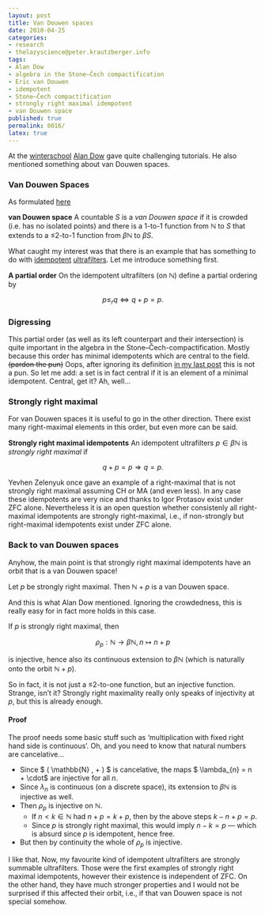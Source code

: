 ```yaml
---
layout: post
title: Van Douwen spaces
date: 2010-04-25
categories:
- research
- thelazyscience@peter.krautzberger.info
tags:
- Alan Dow
- algebra in the Stone–Čech compactification
- Eric van Douwen
- idempotent
- Stone–Čech compactification
- strongly right maximal idempotent
- van Douwen space
published: true
permalink: 0016/
latex: true
---
```


At the [winterschool](http://www.winterschool.eu) [Alan Dow](http://math.uncc.edu/~adow/) gave quite challenging tutorials. He also mentioned something about van Douwen spaces.

### Van Douwen Spaces

As formulated [here](http://math.uncc.edu/~adow/vDspace.pdf)

**van Douwen space** A countable $S$ is a _van Douwen space_ if it is crowded (i.e. has no isolated points) and there is a 1-to-1 function from $\mathbb{N}$ to $S$ that extends to a $\leq$2-to-1 function from $\beta \mathbb{N}$ to $\beta S$.

What caught my interest was that there is an example that has something to do with [idempotent](http://en.wikipedia.org/wiki/Idempotency) [ultrafilters](http://en.wikipedia.org/wiki/Ultrafilter). Let me introduce something first.

**A partial order** On the idempotent ultrafilters (on $\mathbb{N}$) define a partial ordering by

 $$ p \leq_r q \Leftrightarrow q + p =p. $$

### Digressing

This partial order (as well as its left counterpart and their intersection) is quite important in the algebra in the Stone–Čech-compactification. Mostly because this order has minimal idempotents which are central to the field. <s>(pardon the pun)</s> Oops, after ignoring its definition [in my last post](/0015/) this is not a pun. So let me add: a set is in fact central if it is an element of a minimal idempotent. Central, get it? Ah, well…

### Strongly right maximal

For van Douwen spaces it is useful to go in the other direction. There exist many right-maximal elements in this order, but even more can be said.

**Strongly right maximal idempotents** An idempotent ultrafilters $p \in \beta \mathbb{N}$ is _strongly right maximal_ if

 $$ q+ p =p \Rightarrow q= p. $$

Yevhen Zelenyuk once gave an example of a right-maximal that is not strongly right maximal assuming CH or MA (and even less). In any case these idempotents are very nice and thanks to Igor Protasov exist under ZFC alone. Nevertheless it is an open question whether consistenly all right-maximal idempotents are strongly right-maximal, i.e., if non-strongly but right-maximal idempotents exist under ZFC alone.

### Back to van Douwen spaces

Anyhow, the main point is that strongly right maximal idempotents have an orbit that is a van Douwen space!

Let $p$ be strongly right maximal. Then $\mathbb{N} + p$ is a van Douwen space.

And this is what Alan Dow mentioned. Ignoring the crowdedness, this is really easy for in fact more holds in this case.

If $p$ is strongly right maximal, then

$$ \rho_p: \mathbb{N} \rightarrow \beta \mathbb{N}, n \mapsto n+ p $$

 is injective, hence also its continuous extension to $\beta \mathbb{N}$ (which is naturally onto the orbit $\mathbb{N} +p$).

So in fact, it is not just a $\leq$2-to-one function, but an injective function. Strange, isn’t it? Strongly right maximality really only speaks of injectivity at $p$, but this is already enough.

#### Proof

The proof needs some basic stuff such as ‘multiplication with fixed right hand side is continuous’. Oh, and you need to know that natural numbers are cancelative…

*   Since $ ( \mathbb{N} , + ) $ is cancelative, the maps $ \lambda_{n} = n + \cdot$ are injective for all $n$.
*   Since $\lambda_n$ is continuous (on a discrete space), its extension to $\beta \mathbb{N}$ is injective as well.
*   Then $\rho_p$ is injective on $\mathbb{N}$.
    *   If $n < k \in \mathbb{N}$ had $n+ p = k + p$, then by the above steps $k-n + p = p$.
    *   Since $p$ is strongly right maximal, this would imply $n-k = p$ — which is absurd since $p$ is idempotent, hence free.
*   But then by continuity the whole of $\rho_p$ is injective.

I like that. Now, my favourite kind of idempotent ultrafilters are strongly summable ultrafilters. Those were the first examples of strongly right maximal idempotents, however their existence is independent of ZFC. On the other hand, they have much stronger properties and I would not be surprised if this affected their orbit, i.e., if that van Douwen space is not special somehow.
